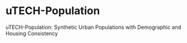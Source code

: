 # uTECH-Population
uTECH-Population: Synthetic Urban Populations with Demographic and Housing Consistency
